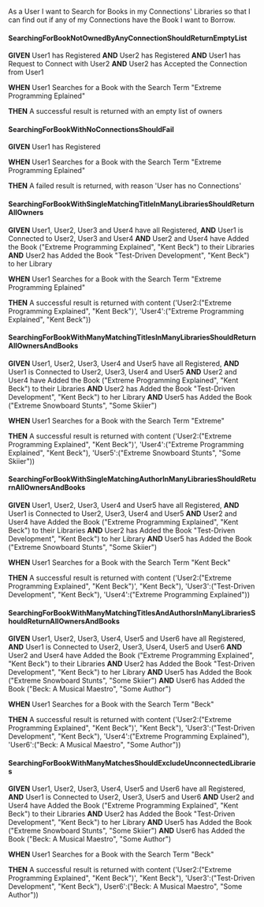 As a User I want to Search for Books in my Connections' Libraries so that I can find out if any of my Connections have the Book I want to Borrow.

#### SearchingForBookNotOwnedByAnyConnectionShouldReturnEmptyList
**GIVEN**
User1 has Registered **AND** User2 has Registered **AND** User1 has Request to Connect with User2 **AND** User2 has Accepted the Connection from User1

**WHEN**
User1 Searches for a Book with the Search Term "Extreme Programming Eplained"

**THEN**
A successful result is returned with an empty list of owners

#### SearchingForBookWithNoConnectionsShouldFail
**GIVEN**
User1 has Registered

**WHEN**
User1 Searches for a Book with the Search Term "Extreme Programming Eplained"

**THEN**
A failed result is returned, with reason 'User has no Connections'

#### SearchingForBookWithSingleMatchingTitleInManyLibrariesShouldReturnAllOwners
**GIVEN**
User1, User2, User3 and User4 have all Registered, **AND** User1 is Connected to User2, User3 and User4 **AND** User2 and User4 have Added the Book ("Extreme Programming Explained", "Kent Beck") to their Libraries **AND** User2 has Added the Book "Test-Driven Development", "Kent Beck") to her Library

**WHEN**
User1 Searches for a Book with the Search Term "Extreme Programming Eplained"

**THEN**
A successful result is returned with content ('User2:("Extreme Programming Explained", "Kent Beck")', 'User4':("Extreme Programming Explained", "Kent Beck"))

#### SearchingForBookWithManyMatchingTitlesInManyLibrariesShouldReturnAllOwnersAndBooks
**GIVEN**
User1, User2, User3, User4 and User5 have all Registered, **AND** User1 is Connected to User2, User3, User4 and User5 **AND** User2 and User4 have Added the Book ("Extreme Programming Explained", "Kent Beck") to their Libraries **AND** User2 has Added the Book "Test-Driven Development", "Kent Beck") to her Library **AND** User5 has Added the Book ("Extreme Snowboard Stunts", "Some Skiier")

**WHEN**
User1 Searches for a Book with the Search Term "Extreme"

**THEN**
A successful result is returned with content ('User2:("Extreme Programming Explained", "Kent Beck")', 'User4':("Extreme Programming Explained", "Kent Beck"), 'User5':("Extreme Snowboard Stunts", "Some Skiier"))

#### SearchingForBookWithSingleMatchingAuthorInManyLibrariesShouldReturnAllOwnersAndBooks
**GIVEN**
User1, User2, User3, User4 and User5 have all Registered, **AND** User1 is Connected to User2, User3, User4 and User5 **AND** User2 and User4 have Added the Book ("Extreme Programming Explained", "Kent Beck") to their Libraries **AND** User2 has Added the Book "Test-Driven Development", "Kent Beck") to her Library **AND** User5 has Added the Book ("Extreme Snowboard Stunts", "Some Skiier")

**WHEN**
User1 Searches for a Book with the Search Term "Kent Beck"

**THEN**
A successful result is returned with content ('User2:("Extreme Programming Explained", "Kent Beck")', "Kent Beck"), 'User3':("Test-Driven Development", "Kent Beck"), 'User4':("Extreme Programming Explained"))

#### SearchingForBookWithManyMatchingTitlesAndAuthorsInManyLibrariesShouldReturnAllOwnersAndBooks
**GIVEN**
User1, User2, User3, User4, User5 and User6 have all Registered, **AND** User1 is Connected to User2, User3, User4, User5 and User6 **AND** User2 and User4 have Added the Book ("Extreme Programming Explained", "Kent Beck") to their Libraries **AND** User2 has Added the Book "Test-Driven Development", "Kent Beck") to her Library **AND** User5 has Added the Book ("Extreme Snowboard Stunts", "Some Skiier") **AND** User6 has Added the Book ("Beck: A Musical Maestro", "Some Author")

**WHEN**
User1 Searches for a Book with the Search Term "Beck"

**THEN**
A successful result is returned with content ('User2:("Extreme Programming Explained", "Kent Beck")', "Kent Beck"), 'User3':("Test-Driven Development", "Kent Beck"), 'User4':("Extreme Programming Explained"), 'User6':("Beck: A Musical Maestro", "Some Author"))


#### SearchingForBookWithManyMatchesShouldExcludeUnconnectedLibraries
**GIVEN**
User1, User2, User3, User4, User5 and User6 have all Registered, **AND** User1 is Connected to User2, User3, User5 and User6 **AND** User2 and User4 have Added the Book ("Extreme Programming Explained", "Kent Beck") to their Libraries **AND** User2 has Added the Book "Test-Driven Development", "Kent Beck") to her Library **AND** User5 has Added the Book ("Extreme Snowboard Stunts", "Some Skiier") **AND** User6 has Added the Book ("Beck: A Musical Maestro", "Some Author")

**WHEN**
User1 Searches for a Book with the Search Term "Beck"

**THEN**
A successful result is returned with content ('User2:("Extreme Programming Explained", "Kent Beck")', "Kent Beck"), 'User3':("Test-Driven Development", "Kent Beck"), User6':("Beck: A Musical Maestro", "Some Author"))
